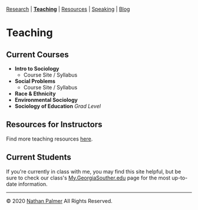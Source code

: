 [Research](https://ishimby.github.io/natepalmer/research.html) | [**Teaching**](https://ishimby.github.io/natepalmer/teaching.html) | [Resources](https://ishimby.github.io/natepalmer/resources.html) | [Speaking](https://ishimby.github.io/natepalmer/speaking.html) | [Blog](https://ishimby.github.io/natepalmer/blog.html)

# Teaching

## Current Courses

- **Intro to Sociology** 
	- Course Site / Syllabus
- **Social Problems**
	- Course Site / Syllabus
- **Race & Ethnicity**
- **Environmental Sociology**
- **Sociology of Education** _Grad Level_

## Resources for Instructors

Find more teaching resources [here](https://ishimby.github.io/natepalmer/research.html).

## Current Students

If you're currently in class with me, you may find this site helpful, but be sure to check our class's [My.GeorgiaSouther.edu](https://my.georgiasouthern.edu/) page for the most up-to-date information.

---

© 2020 [Nathan Palmer](https://ishimby.github.io/natepalmer/about.html) All Rights Reserved.
